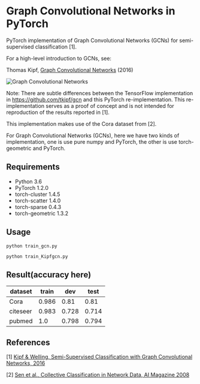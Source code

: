 Graph Convolutional Networks in PyTorch
====

PyTorch implementation of Graph Convolutional Networks (GCNs) for semi-supervised classification [1].

For a high-level introduction to GCNs, see:

Thomas Kipf, [Graph Convolutional Networks](http://tkipf.github.io/graph-convolutional-networks/) (2016)

![Graph Convolutional Networks](figure.png)

Note: There are subtle differences between the TensorFlow implementation in https://github.com/tkipf/gcn and this PyTorch re-implementation. This re-implementation serves as a proof of concept and is not intended for reproduction of the results reported in [1].

This implementation makes use of the Cora dataset from [2].

For Graph Convolutional Networks (GCNs), here we have two kinds of implementation, one is use pure numpy and PyTorch, the other is use torch-geometric and PyTorch.

## Requirements

  * Python 3.6
  * PyTorch 1.2.0
  * torch-cluster 1.4.5
  * torch-scatter 1.4.0
  * torch-sparse 0.4.3
  * torch-geometric 1.3.2

## Usage

```python train_gcn.py```

```python train_Kipfgcn.py```

## Result(accuracy here)
dataset | train | dev | test
---|---|---|---|
Cora| 0.986| 0.81 | 0.81 |
citeseer| 0.983| 0.728 | 0.714 |
pubmed| 1.0| 0.798 | 0.794 |


## References

[1] [Kipf & Welling, Semi-Supervised Classification with Graph Convolutional Networks, 2016](https://arxiv.org/abs/1609.02907)

[2] [Sen et al., Collective Classification in Network Data, AI Magazine 2008](http://linqs.cs.umd.edu/projects/projects/lbc/)
